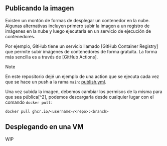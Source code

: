 ## Publicando la imagen

Existen un montón de formas de desplegar un contenedor en la nube. Algunas alternativas incluyen primero subir la imagen
a un registro de imágenes en la nube y luego ejecutarla en un servicio de ejecución de contenedores.

Por ejemplo, GitHub tiene un servicio llamado [GitHub Container Registry] que permite subir imágenes de contenedores
de forma gratuita. La forma más sencilla es a través de [GitHub Actions].

> [!NOTE]
> En este repositorio dejé un ejemplo de una action que se ejecuta cada vez que se hace un push a la rama `main`:
> [publish.yml](./.github/workflows/publish.yml).

Una vez subida la imagen, debemos cambiar los permisos de la misma para que sea pública[^2], podemos descargarla
desde cualquier lugar con el comando `docker pull`:

```shell
docker pull ghcr.io/<username>/<repo>:<branch>
```

## Desplegando en una VM

WIP
